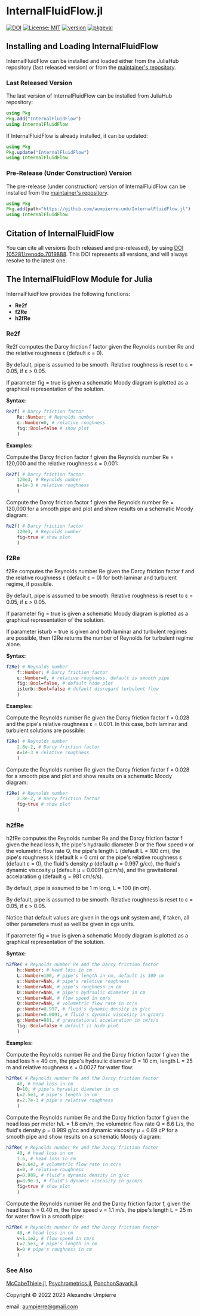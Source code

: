 # InternalFluidFlow.jl

<!-- [![DOI](https://zenodo.org/badge/524550191.svg)](https://zenodo.org/badge/latestdoi/524550191) -->
[![DOI](https://zenodo.org/badge/524550191.svg)](https://zenodo.org/doi/10.5281/zenodo.7019888)
[![License: MIT](https://img.shields.io/badge/License-MIT-yellow.svg)](https://opensource.org/licenses/MIT)
[![version](https://juliahub.com/docs/General/InternalFluidFlow/stable/version.svg)](https://juliahub.com/ui/Packages/General/InternalFluidFlow)
[![pkgeval](https://juliahub.com/docs/General/InternalFluidFlow/stable/pkgeval.svg)](https://juliahub.com/ui/Packages/General/InternalFluidFlow)

## Installing and Loading InternalFluidFlow

InternalFluidFlow can be installed and loaded either
from the JuliaHub repository (last released version) or from the
[maintainer's repository](https://github.com/aumpierre-unb/InternalFluidFlow.jl).

### Last Released Version

The last version of InternalFluidFlow can be installed from JuliaHub repository:

```julia
using Pkg
Pkg.add("InternalFluidFlow")
using InternalFluidFlow
```

If InternalFluidFlow is already installed, it can be updated:

```julia
using Pkg
Pkg.update("InternalFluidFlow")
using InternalFluidFlow
```

### Pre-Release (Under Construction) Version

The pre-release (under construction) version of InternalFluidFlow
can be installed from the [maintainer's repository](https://github.com/aumpierre-unb/InternalFluidFlow.jl).

```julia
using Pkg
Pkg.add(path="https://github.com/aumpierre-unb/InternalFluidFlow.jl")
using InternalFluidFlow
```

## Citation of InternalFluidFlow

You can cite all versions (both released and pre-released), by using
[DOI 105281/zenodo.7019888](https://doi.org/10.5281/zenodo.7019888).
This DOI represents all versions, and will always resolve to the latest one.

<!--For citation of the last released version of InternalFluidFlow, please check CITATION file at the [maintainer's repository](https://github.com/aumpierre-unb/InternalFluidFlow.jl).-->

## The InternalFluidFlow Module for Julia

InternalFluidFlow provides the following functions:

- **Re2f**
- **f2Re**
- **h2fRe**

### **Re2f**

Re2f computes the Darcy friction f factor given the Reynolds number Re and the relative roughness ε (default ε = 0).

By default, pipe is assumed to be smooth. Relative roughness is reset to ε = 0.05, if ε > 0.05.

If parameter fig = true is given a schematic Moody diagram is plotted as a graphical representation of the solution.

**Syntax:**

```julia
Re2f( # Darcy friction factor
    Re::Number; # Reynolds number
    ε::Number=0, # relative roughness
    fig::Bool=false # show plot
    )
```

**Examples:**

Compute the Darcy friction factor f given the Reynolds number Re = 120,000 and the relative roughness ε = 0.001:

```julia
Re2f( # Darcy friction factor
    120e3, # Reynolds number
    ε=1e-3 # relative roughness
    )
```

Compute the Darcy friction factor f given the Reynolds number Re = 120,000 for a smooth pipe and plot and show results on a schematic Moody diagram:

```julia
Re2f( # Darcy friction factor
    120e3, # Reynolds number
    fig=true # show plot
    )
```

### **f2Re**

f2Re computes the Reynolds number Re given the Darcy friction factor f and the relative roughness ε (default ε = 0) for both laminar and turbulent regime, if possible.

By default, pipe is assumed to be smooth. Relative roughness is reset to ε = 0.05, if ε > 0.05.

If parameter fig = true is given a schematic Moody diagram is plotted as a graphical representation of the solution.

If parameter isturb = true is given and both laminar and turbulent regimes are possible, then f2Re returns the number of Reynolds for turbulent regime alone.

**Syntax:**

```julia
f2Re( # Reynolds number
    f::Number; # Darcy friction factor
    ε::Number=0, # relative roughness, default is smooth pipe
    fig::Bool=false, # default hide plot
    isturb::Bool=false # default disregard turbulent flow
    )
```

**Examples:**

Compute the Reynolds number Re given the Darcy friction factor f = 0.028 and the pipe's relative roughness ε = 0.001. In this case, both laminar and turbulent solutions are possible:

```julia
f2Re( # Reynolds number
    2.8e-2, # Darcy friction factor
    ε=1e-3 # relative roughness
    )
```

Compute the Reynolds number Re given the Darcy friction factor f = 0.028 for a smooth pipe and plot and show results on a schematic Moody diagram:

```julia
f2Re( # Reynolds number
    2.8e-2, # Darcy friction factor
    fig=true # show plot
    )
```

### **h2fRe**

h2fRe computes the Reynolds number Re and the Darcy friction factor f given the head loss h, the pipe's hydraulic diameter D or the flow speed v or the volumetric flow rate Q, the pipe's length L (default L = 100 cm), the pipe's roughness k (default k = 0 cm) or the pipe's relative roughness ε (default ε = 0), the fluid's density ρ (default ρ = 0.997 g/cc), the fluid's dynamic viscosity μ (default μ = 0.0091 g/cm/s), and the gravitational accelaration g (default g = 981 cm/s/s).

By default, pipe is assumed to be 1 m long, L = 100 (in cm).

By default, pipe is assumed to be smooth. Relative roughness is reset to ε = 0.05, if ε > 0.05.

Notice that default values are given in the cgs unit system and, if taken, all other parameters must as well be given in cgs units.

If parameter fig = true is given a schematic Moody diagram is plotted as a graphical representation of the solution.

**Syntax:**

```julia
h2fRe( # Reynolds number Re and the Darcy friction factor
    h::Number; # head loss in cm
    L::Number=100, # pipe's length in cm, default is 100 cm
    ε::Number=NaN, # pipe's relative roughness
    k::Number=NaN, # pipe's roughness in cm
    D::Number=NaN, # pipe's hydraulic diameter in cm
    v::Number=NaN, # flow speed in cm/s
    Q::Number=NaN, # volumetric flow rate in cc/s
    ρ::Number=0.997, # fluid's dynamic density in g/cc
    μ::Number=0.0091, # fluid's dynamic viscosity in g/cm/s
    g::Number=981, # gravitational accelaration in cm/s/s
    fig::Bool=false # default is hide plot
    )
```

**Examples:**

Compute the Reynolds number Re and the Darcy friction factor f given the head loss h = 40 cm, the pipe's hydraulic diameter D = 10 cm, length L = 25 m and relative roughness ε = 0.0027 for water flow:

```julia
h2fRe( # Reynolds number Re and the Darcy friction factor
    40, # head loss in cm
    D=10, # pipe's hyraulic diameter in cm
    L=2.5e3, # pipe's length in cm
    ε=2.7e-3 # pipe's relative roughness
    )
```

Compute the Reynolds number Re and the Darcy friction factor f given the head loss per meter h/L = 1.6 cm/m, the volumetric flow rate Q = 8.6 L/s, the fluid's density ρ = 0.989 g/cc and dynamic viscosity μ = 0.89 cP for a smooth pipe and show results on a schematic Moody diagram:

```julia
h2fRe( # Reynolds number Re and the Darcy friction factor
    40, # head loss in cm
    1.6, # head loss in cm
    Q=8.6e3, # volumetric flow rate in cc/s
    ε=0, # relative roughness
    ρ=0.989, # fluid's dynamic density in g/cc
    μ=8.9e-3, # fluid's dynamic viscosity in g/cm/s
    fig=true # show plot
    )
```

Compute the Reynolds number Re and the Darcy friction factor f, given the head loss h = 0.40 m, the flow speed v = 1.1 m/s, the pipe's length L = 25 m for water flow in a smooth pipe:

```julia
h2fRe( # Reynolds number Re and the Darcy friction factor
    40, # head loss in cm
    v=1.1e2, # flow speed in cm/s
    L=2.5e3, # pipe's length in cm
    k=0 # pipe's roughness in cm
    )
```

### See Also

[McCabeThiele.jl](https://github.com/aumpierre-unb/McCabeThiele.jl),
[Psychrometrics.jl](https://github.com/aumpierre-unb/Psychrometrics.jl),
[PonchonSavarit.jl](https://github.com/aumpierre-unb/PonchonSavarit.jl).

Copyright &copy; 2022 2023 Alexandre Umpierre

email: <aumpierre@gmail.com>
